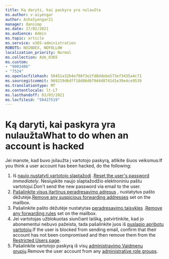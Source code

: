 ```yaml
---
title: Ką daryti, kai paskyra yra nulaužta
ms.author: v-aiyengar
author: AshaIyengar21
manager: dansimp
ms.date: 17/02/2021
ms.audience: Admin
ms.topic: article
ms.service: o365-administration
ROBOTS: NOINDEX, NOFOLLOW
localization_priority: Normal
ms.collection: Adm_O365
ms.custom:
- "9002486"
- "7524"
ms.openlocfilehash: 50451a32b4e798f3e2fd8ddebe573ef3435a4c71
ms.sourcegitcommit: 969219d6dff18d86d679d4d8741d1e39e4ce9539
ms.translationtype: MT
ms.contentlocale: lt-LT
ms.lasthandoff: 03/03/2021
ms.locfileid: "50427519"
---
```

# <a name="what-to-do-when-an-account-is-hacked"></a><span data-ttu-id="e464e-102">Ką daryti, kai paskyra yra nulaužta</span><span class="sxs-lookup"><span data-stu-id="e464e-102">What to do when an account is hacked</span></span>

<span data-ttu-id="e464e-103">Jei manote, kad buvo įsilaužta į vartotojo paskyrą, atlikite šiuos veiksmus:</span><span class="sxs-lookup"><span data-stu-id="e464e-103">If you think a user account has been hacked, do the following:</span></span>

1. <span data-ttu-id="e464e-104">Iš [naujo nustatyti vartotojo slaptažodį](https://go.microsoft.com/fwlink/?linkid=2103704) *.*</span><span class="sxs-lookup"><span data-stu-id="e464e-104">[Reset the user's password](https://go.microsoft.com/fwlink/?linkid=2103704) *immediately*.</span></span> <span data-ttu-id="e464e-105">Nesiųskite naujo slaptažodžio elektroniniu paštu vartotojui.</span><span class="sxs-lookup"><span data-stu-id="e464e-105">Don't send the new password via email to the user.</span></span>
1. <span data-ttu-id="e464e-106">[Pašalinkite visus įtartinus peradresavimo adresus](https://go.microsoft.com/fwlink/?linkid=2103705) , nustatytus pašto dėžutėje.</span><span class="sxs-lookup"><span data-stu-id="e464e-106">[Remove any suspicious forwarding addresses](https://go.microsoft.com/fwlink/?linkid=2103705) set on the mailbox.</span></span>
1. <span data-ttu-id="e464e-107">Pašalinkite pašto dėžutėje nustatytas [peradresavimo taisykles](https://go.microsoft.com/fwlink/?linkid=2103706) .</span><span class="sxs-lookup"><span data-stu-id="e464e-107">[Remove any forwarding rules](https://go.microsoft.com/fwlink/?linkid=2103706) set on the mailbox.</span></span>
1. <span data-ttu-id="e464e-108">Jei vartotojas užblokuotas siunčiant laišką, patvirtinkite, kad jo abonementui nebuvo pažeista, tada pašalinkite juos iš [puslapio apribotų vartotojų](https://go.microsoft.com/fwlink/?linkid=2103706).</span><span class="sxs-lookup"><span data-stu-id="e464e-108">If the user is blocked from sending email, confirm that their account has not been compromised and then remove them from the [Restricted Users page](https://go.microsoft.com/fwlink/?linkid=2103706).</span></span>
1. <span data-ttu-id="e464e-109">Pašalinkite vartotojo paskyrą iš visų [administravimo Vaidmenų grupių](https://go.microsoft.com/fwlink/?linkid=2092294).</span><span class="sxs-lookup"><span data-stu-id="e464e-109">Remove the user account from any [administrative role groups](https://go.microsoft.com/fwlink/?linkid=2092294).</span></span>
